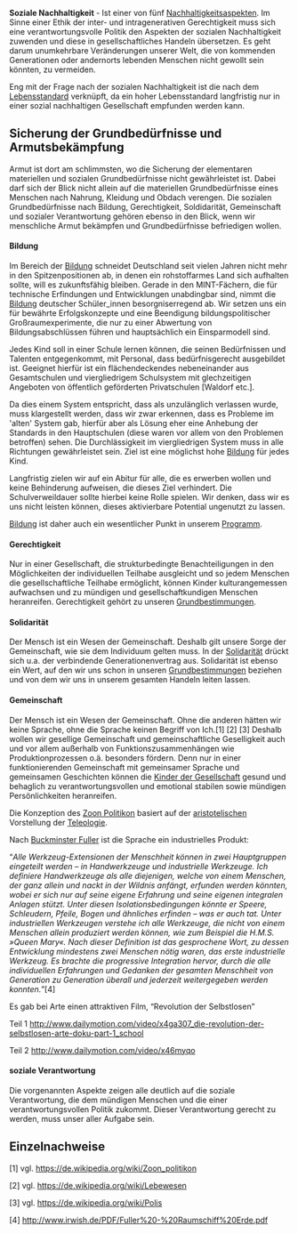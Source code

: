 **Soziale Nachhaltigkeit** - Ist einer von fünf
[Nachhaltigkeitsaspekten](/wiki/Nachhaltigkeit "wikilink"). Im Sinne einer
Ethik der inter- und intragenerativen Gerechtigkeit muss sich eine
verantwortungsvolle Politik den Aspekten der sozialen Nachhaltigkeit
zuwenden und diese in gesellschaftliches Handeln übersetzen. Es geht
darum unumkehrbare Veränderungen unserer Welt, die von kommenden
Generationen oder andernorts lebenden Menschen nicht gewollt sein
könnten, zu vermeiden.

Eng mit der Frage nach der sozialen Nachhaltigkeit ist die nach dem
[Lebensstandard](/wiki/Lebensstandard "wikilink") verknüpft, da ein hoher
Lebensstandard langfristig nur in einer sozial nachhaltigen Gesellschaft
empfunden werden kann.

Sicherung der Grundbedürfnisse und Armutsbekämpfung
---------------------------------------------------

Armut ist dort am schlimmsten, wo die Sicherung der elementaren
materiellen und sozialen Grundbedürfnisse nicht gewährleistet ist. Dabei
darf sich der Blick nicht allein auf die materiellen Grundbedürfnisse
eines Menschen nach Nahrung, Kleidung und Obdach verengen. Die sozialen
Grundbedürfnisse nach Bildung, Gerechtigkeit, Soldidarität, Gemeinschaft
und sozialer Verantwortung gehören ebenso in den Blick, wenn wir
menschliche Armut bekämpfen und Grundbedürfnisse befriedigen wollen.

#### Bildung

Im Bereich der [Bildung](/wiki/Bildung "wikilink") schneidet Deutschland seit
vielen Jahren nicht mehr in den Spitzenpositionen ab, in denen ein
rohstoffarmes Land sich aufhalten sollte, will es zukunftsfähig bleiben.
Gerade in den MINT-Fächern, die für technische Erfindungen und
Entwicklungen unabdingbar sind, nimmt die [Bildung](/wiki/Bildung "wikilink")
deutscher Schüler\_innen besorgniserregend ab. Wir setzen uns ein für
bewährte Erfolgskonzepte und eine Beendigung bildungspolitischer
Großraumexperimente, die nur zu einer Abwertung von Bildungsabschlüssen
führen und hauptsächlich ein Einsparmodell sind.

Jedes Kind soll in einer Schule lernen können, die seinen Bedürfnissen
und Talenten entgegenkommt, mit Personal, dass bedürfnisgerecht
ausgebildet ist. Geeignet hierfür ist ein flächendeckendes nebeneinander
aus Gesamtschulen und viergliedrigem Schulsystem mit glechzeitigen
Angeboten von öffentlich geförderten Privatschulen \[Waldorf etc.\].

Da dies einem System entspricht, dass als unzulänglich verlassen wurde,
muss klargestellt werden, dass wir zwar erkennen, dass es Probleme im
'alten' System gab, hierfür aber als Lösung eher eine Anhebung der
Standards in den Hauptschulen (diese waren vor allem von den Problemen
betroffen) sehen. Die Durchlässigkeit im viergliedrigen System muss in
alle Richtungen gewährleistet sein. Ziel ist eine möglichst hohe
[Bildung](/wiki/Bildung "wikilink") für jedes Kind.

Langfristig zielen wir auf ein Abitur für alle, die es erwerben wollen
und keine Behinderung aufweisen, die dieses Ziel verhindert. Die
Schulverweildauer sollte hierbei keine Rolle spielen. Wir denken, dass
wir es uns nicht leisten können, dieses aktivierbare Potential ungenutzt
zu lassen.

[Bildung](/wiki/Bildung "wikilink") ist daher auch ein wesentlicher Punkt in
unserem [Programm](/wiki/Programm:Program_konkret "wikilink").

#### Gerechtigkeit

Nur in einer Gesellschaft, die strukturbedingte Benachteiligungen in den
Möglichkeiten der individuellen Teilhabe ausgleicht und so jedem
Menschen die gesellschaftliche Teilhabe ermöglicht, können Kinder
kulturangemessen aufwachsen und zu mündigen und gesellschaftkundigen
Menschen heranreifen. Gerechtigkeit gehört zu unseren
[Grundbestimmungen](/wiki/Grundbestimmungen "wikilink").

#### Solidarität

Der Mensch ist ein Wesen der Gemeinschaft. Deshalb gilt unsere Sorge der
Gemeinschaft, wie sie dem Individuum gelten muss. In der
[Solidarität](/wiki/Solidarität "wikilink") drückt sich u.a. der verbindende
Generationenvertrag aus. Solidarität ist ebenso ein Wert, auf den wir
uns schon in unseren [Grundbestimmungen](/wiki/Grundbestimmungen "wikilink")
beziehen und von dem wir uns in unserem gesamten Handeln leiten lassen.

#### Gemeinschaft

Der Mensch ist ein Wesen der Gemeinschaft. Ohne die anderen hätten wir
keine Sprache, ohne die Sprache keinen Begriff von Ich.[1] [2] [3]
Deshalb wollen wir gesellige Gemeinschaft und gemeinschaftliche
Geselligkeit auch und vor allem außerhalb von Funktionszusammenhängen
wie Produktionprozessen o.ä. besonders fördern. Denn nur in einer
funktionierenden Gemeinschaft mit gemeinsamer Sprache und gemeinsamen
Geschichten können die [Kinder der
Gesellschaft](/wiki/Kinder_der_Gesellschaft "wikilink") gesund und behaglich
zu verantwortungsvollen und emotional stabilen sowie mündigen
Persönlichkeiten heranreifen.

Die Konzeption des [Zoon
Politikon](https://de.wikipedia.org/wiki/Zoon_politikon) basiert auf der
[aristotelischen](https://de.wikipedia.org/wiki/Aristoteles) Vorstellung
der [Teleologie](https://de.wikipedia.org/wiki/Teleologie).

Nach [Buckminster
Fuller](https://de.wikipedia.org/wiki/Richard_Buckminster_Fuller) ist
die Sprache ein industrielles Produkt:

“*Alle Werkzeug-Extensionen der Menschheit können in zwei Hauptgruppen
eingeteilt werden – in Handwerkzeuge und industrielle Werkzeuge. Ich
definiere Handwerkzeuge als alle diejenigen, welche von einem Menschen,
der ganz allein und nackt in der Wildnis anfängt, erfunden werden
könnten, wobei er sich nur auf seine eigene Erfahrung und seine eigenen
integralen Anlagen stützt. Unter diesen Isolationsbedingungen könnte er
Speere, Schleudern, Pfeile, Bogen und ähnliches erfinden – was er auch
tat. Unter industriellen Werkzeugen verstehe ich alle Werkzeuge, die
nicht von einem Menschen allein produziert werden können, wie zum
Beispiel die H.M.S. »Queen Mary«. Nach dieser Definition ist das
gesprochene Wort, zu dessen Entwicklung mindestens zwei Menschen nötig
waren, das erste industrielle Werkzeug. Es brachte die progressive
Integration hervor, durch die alle individuellen Erfahrungen und
Gedanken der gesamten Menschheit von Generation zu Generation überall
und jederzeit weitergegeben werden konnten.*”[4]

Es gab bei Arte einen attraktiven Film, “Revolution der Selbstlosen”

Teil 1
<http://www.dailymotion.com/video/x4ga307_die-revolution-der-selbstlosen-arte-doku-part-1_school>

Teil 2 <http://www.dailymotion.com/video/x46myqo>

#### soziale Verantwortung

Die vorgenannten Aspekte zeigen alle deutlich auf die soziale
Verantwortung, die dem mündigen Menschen und die einer
verantwortungsvollen Politik zukommt. Dieser Verantwortung gerecht zu
werden, muss unser aller Aufgabe sein.

Einzelnachweise
---------------

<references />
<Kategorie:Sozialpolitik> <Kategorie:Bildungspolitik>

[1] vgl. <https://de.wikipedia.org/wiki/Zoon_politikon>

[2] vgl. <https://de.wikipedia.org/wiki/Lebewesen>

[3] vgl. <https://de.wikipedia.org/wiki/Polis>

[4] <http://www.irwish.de/PDF/Fuller%20-%20Raumschiff%20Erde.pdf>
